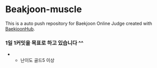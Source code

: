 # Beakjoon-muscle
This is a auto push repository for Baekjoon Online Judge created with [BaekjoonHub](https://github.com/BaekjoonHub/BaekjoonHub).

### 1일 1커밋을 목표로 하고 있습니다 ^^
- + 난이도 골드5 이상
